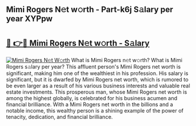 ## Mimi Rogers N𝚎t w𝚘rth - Part-k6j S𝚊lary per year XYPpw

# <h2><a href="http://gc1s2wo.nevu.top/?p=Mimi+Rogers">🔗 👉🔴 Mimi Rogers N𝚎t w𝚘rth - S𝚊lary</a></h2>

[![Mimi Rogers N𝚎t W𝚘rth](https://i.imgur.com/Oavwk0R.jpeg)](http://gc1s2wo.nevu.top/?p=Mimi+Rogers)
What is Mimi Rogers n𝚎t w𝚘rth? What is Mimi Rogers s𝚊lary per year?
This affluent person's Mimi Rogers net worth is significant, making him one of the wealthiest in his profession. His salary is significant, but it is dwarfed by Mimi Rogers net worth, which is rumored to be even larger as a result of his various business interests and valuable real estate investments. This prosperous man, whose Mimi Rogers net worth is among the highest globally, is celebrated for his business acumen and financial brilliance. With a Mimi Rogers net worth in the billions and a notable income, this wealthy person is a shining example of the power of tenacity, dedication, and financial brilliance.
